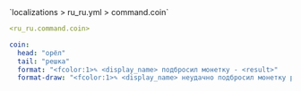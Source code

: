 <!--@include: @/parts/module/command/coin.md#title-->
<!--@include: @/parts/words.md#path--> `localizations > ru_ru.yml > command.coin`

<!--@include: @/parts/module/command/coin.md#explanation-->

<!--@include: @/parts/words.md#edit-->
```yaml
<ru_ru.command.coin>
```

<!--@include: @/parts/words.md#default-->
```yaml
coin:
  head: "орёл"
  tail: "решка"
  format: "<fcolor:1>✎ <display_name> подбросил монетку - <result>"
  format-draw: "<fcolor:1>✎ <display_name> неудачно подбросил монетку ребром :)"
```

<!--@include: @/parts/module/command/coin.md#parameters-->
<!--@include: @/parts/module/command/coin.md#localization-->

